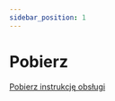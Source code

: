 ```yaml
---
sidebar_position: 1
---
```


# Pobierz
<a href="https://drive.google.com/file/d/11OaHX0MAjR84aAsO_PFO8zZ4lRjkqMWq/view?usp=sharing">Pobierz instrukcję obsługi</a>

